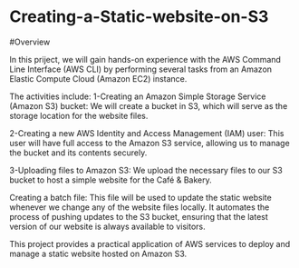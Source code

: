 # Creating-a-Static-website-on-S3
#Overview

In this priject, we will gain hands-on experience with the AWS Command Line Interface (AWS CLI) by performing several tasks from an Amazon Elastic Compute Cloud (Amazon EC2) instance.

The activities include:
1-Creating an Amazon Simple Storage Service (Amazon S3) bucket: We will create a bucket in S3, which will serve as the storage location for the website files.

2-Creating a new AWS Identity and Access Management (IAM) user: This user will have full access to the Amazon S3 service, allowing us to manage the bucket and its contents securely.

3-Uploading files to Amazon S3: We upload the necessary files to our S3 bucket to host a simple website for the Café & Bakery.

Creating a batch file: This file will be used to update the static website whenever we change any of the website files locally. It automates the process of pushing updates to the S3 bucket, ensuring that the latest version of our website is always available to visitors.

This project provides a practical application of AWS services to deploy and manage a static website hosted on Amazon S3.
